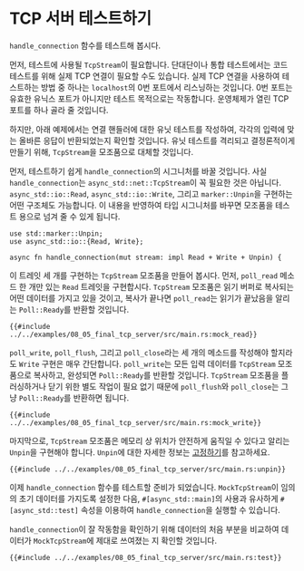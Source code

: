 # TCP 서버 테스트하기
`handle_connection` 함수를 테스트해 봅시다.

먼저, 테스트에 사용될 `TcpStream`이 필요합니다. 단대단이나 통합 테스트에서는
코드 테스트를 위해 실제 TCP 연결이 필요할 수도 있습니다. 실제 TCP 연결을
사용하여 테스트하는 방법 중 하나는 `localhost`의 0번 포트에서 리스닝하는
것입니다. 0번 포트는 유효한 유닉스 포트가 아니지만 테스트 목적으로는 작동합니다.
운영체제가 열린 TCP 포트를 하나 골라 줄 것입니다.

하지만, 아래 예제에서는 연결 핸들러에 대한 유닛 테스트를 작성하여, 각각의 입력에
맞는 올바른 응답이 반환되었는지 확인할 것입니다. 유닛 테스트를 격리되고
결정론적이게 만들기 위해,  `TcpStream`을 모조품으로 대체할 것입니다.

먼저, 테스트하기 쉽게 `handle_connection`의 시그니처를 바꿀
것입니다. 사실 `handle_connection`는 `async_std::net::TcpStream`이 꼭 필요한
것은 아닙니다. `async_std::io::Read`, `async_std::io::Write`, 그리고 `marker::Unpin`을 구현하는
어떤 구조체도 가능합니다. 이 내용을 반영하여 타입 시그니처를 바꾸면 모조품을
테스트 용으로 넘겨 줄 수 있게 됩니다.

```rust,ignore
use std::marker::Unpin;
use async_std::io::{Read, Write};

async fn handle_connection(mut stream: impl Read + Write + Unpin) {
```

이 트레잇 세 개를 구현하는 `TcpStream` 모조품을 만들어 봅시다.
먼저, `poll_read` 메소드 한 개만 있는 `Read` 트레잇을 구현합시다.
`TcpStream` 모조품은 읽기 버퍼로 복사되는 어떤 데이터를 가지고 있을 것이고,
복사가 끝나면 `poll_read`는 읽기가 끝났음을 알리는 `Poll::Ready`를 반환할 것입니다.

```rust,ignore
{{#include ../../examples/08_05_final_tcp_server/src/main.rs:mock_read}}
```

`poll_write`, `poll_flush`, 그리고 `poll_close`라는 세 개의 메소드를 작성해야
할지라도 `Write` 구현은 매우 간단합니다.
`poll_write`는 모든 입력 데이터를 `TcpStream` 모조품으로 복사하고, 완성되면
`Poll::Ready`를 반환할 것입니다. `TcpStream` 모조품을 플러싱하거나 닫기 위한
별도 작업이 필요 없기 때문에 `poll_flush`와 `poll_close`는 그냥 `Poll::Ready`를
반환하면 됩니다.

```rust,ignore
{{#include ../../examples/08_05_final_tcp_server/src/main.rs:mock_write}}
```

마지막으로, `TcpStream` 모조품은 메모리 상 위치가 안전하게 움직일 수 있다고
알리는 `Unpin`을 구현해야 합니다.
`Unpin`에 대한 자세한 정보는 [고정하기](../04_pinning/01_chapter.md)를 참고하세요.
```rust,ignore
{{#include ../../examples/08_05_final_tcp_server/src/main.rs:unpin}}
```

이제 `handle_connection` 함수를 테스트할 준비가 되었습니다.
 `MockTcpStream`이 임의의 초기 데이터를 가지도록 설정한 다음,
`#[async_std::main]`의 사용과 유사하게 `#[async_std::test]` 속성을 이용하여
`handle_connection`을 실행할 수 있습니다.

`handle_connection`이 잘 작동함을 확인하기 위해 데이터의 처음 부분을 비교하여 데이터가
`MockTcpStream`에 제대로 쓰여졌는 지 확인할 것입니다.
```rust,ignore
{{#include ../../examples/08_05_final_tcp_server/src/main.rs:test}}
```

